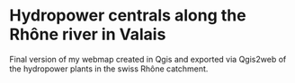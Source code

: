 # Hydropower centrals along the Rhône river in Valais

Final version of my webmap created in Qgis and exported via Qgis2web of the hydropower plants in the swiss Rhône catchment.

